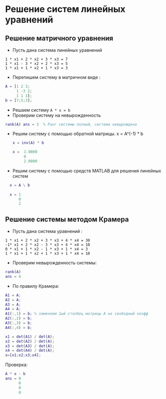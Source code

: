 # Решение систем линейных уравнений 

## Решение матричного уравнения

- Пусть дана система линейных уравнений
```
1 * x1 + 2 * x2 + 3 * x3 = 7
1 * x1 - 3 * x2 + 2 * x3 = 5
1 * x1 + 1 * x2 + 1 * x3 = 3
```
- Перепишем систему в матричном виде :
```matlab
A = [1 2 3; 
     1 -3 2;
     1 1 1];
b = [7;5;3];
```
- Решаем систему ```A * x = b```
- Проверим систему на невырожденность 

```matlab 
rank(A) ans = 3  % Ранг системы полный, система невырождена
```

 - Решим систему с помощью обратной матрицы. x = A^(-1) * b
   ```matlab
   x = inv(A) * b

   x =	1.0000
        0
        2.0000
   ```
 - Решим систему с помощью средств MATLAB для решения линейных систем
  ```matlab
    x = A \ b
    
    x =	1
        0
        2
  ```

## Решение системы методом Крамера
- Пусть дана система уравнений :
```
1 * x1 + 2 * x2 + 3 * x3 + 4 * x4 = 30
-1* x1 + 2 * x2 - 3 * x3 + 4 * x4 = 10
0 * x1 + 1 * x2 - 1 * x3 + 1 * x4 = 3
1 * x1 + 1 * x2 + 1 * x3 + 1 * x4 = 10
```
- Проверим невырожденность системы: 
```matlab
rank(A)
ans = 4
```
- По правилу Крамера:
```matlab
A1 = A;
A2 = A;
A3 = A;
A4 = A;
A1(:,1) = b; % заменяем 1ый столбец матрицы А на свободный коэфф
A2(:,2) = b;
A3(:,3) = b;
A4(:,4) = b; 

x1 = det(A1) / det(A);
x2 = det(A2) / det(A);
x3 = det(A3) / det(A);
x4 = det(A4) / det(A);
x=[x1;x2;x3;x4];
```
Проверка: 
```matlab
A * x - b
ans = 0
      0
      0
      0
```
